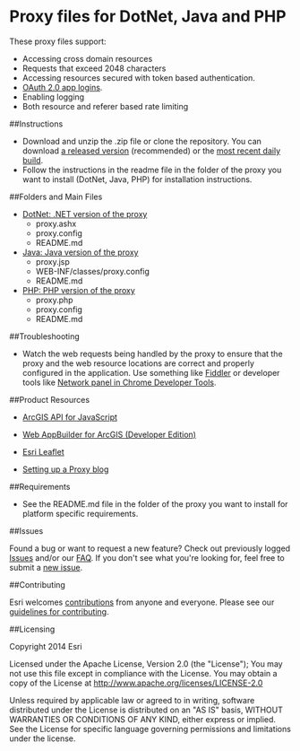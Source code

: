 Proxy files for DotNet, Java and PHP
====================================

These proxy files support:
* Accessing cross domain resources
* Requests that exceed 2048 characters
* Accessing resources secured with token based authentication.
* [OAuth 2.0 app logins](https://developers.arcgis.com/authentication).
* Enabling logging
* Both resource and referer based rate limiting

##Instructions

* Download and unzip the .zip file or clone the repository. You can download [a released version](https://github.com/Esri/resource-proxy/releases) (recommended) or the [most recent daily build](https://github.com/Esri/resource-proxy/archive/master.zip).
* Follow the instructions in the readme file in the folder of the proxy you want to install (DotNet, Java, PHP) for installation instructions.

##Folders and Main Files

* [DotNet: .NET version of the proxy](DotNet/README.md)
    * proxy.ashx
    * proxy.config
    * README.md
* [Java: Java version of the proxy](Java/README.md)
    * proxy.jsp
    * WEB-INF/classes/proxy.config
    * README.md
* [PHP: PHP version of the proxy](PHP/README.md)
    * proxy.php
    * proxy.config
    * README.md

##Troubleshooting

* Watch the web requests being handled by the proxy to ensure that the proxy and the web resource locations are correct and properly configured in the application. Use something like [Fiddler](http://www.telerik.com/fiddler) or developer tools like [Network panel in Chrome Developer Tools](https://developer.chrome.com/devtools/docs/network#network-panel-overview).
    
##Product Resources

* [ArcGIS API for JavaScript](https://developers.arcgis.com/javascript/jshelp/ags_proxy.html)

* [Web AppBuilder for ArcGIS (Developer Edition)](https://developers.arcgis.com/web-appbuilder/guide/use-proxy.htm)

* [Esri Leaflet](https://developers.arcgis.com/authentication/working-with-proxies/#esri-leaflet)

* [Setting up a Proxy blog](http://blogs.esri.com/esri/supportcenter/2015/04/07/setting-up-a-proxy)
    
##Requirements

* See the README.md file in the folder of the proxy you want to install for platform specific requirements.

##Issues

Found a bug or want to request a new feature? Check out previously logged [Issues](https://github.com/Esri/resource-proxy/issues) and/or our [FAQ](FAQ.md).  If you don't see what you're looking for, feel free to submit a [new issue](https://github.com/Esri/resource-proxy/issues/new).

##Contributing

Esri welcomes [contributions](CONTRIBUTING.md) from anyone and everyone. Please see our [guidelines for contributing](https://github.com/esri/contributing).

##Licensing

Copyright 2014 Esri

Licensed under the Apache License, Version 2.0 (the "License");
You may not use this file except in compliance with the License.
You may obtain a copy of the License at
http://www.apache.org/licenses/LICENSE-2.0

Unless required by applicable law or agreed to in writing, software distributed under the License is distributed on an "AS IS" basis, WITHOUT WARRANTIES OR CONDITIONS OF ANY KIND, either express or implied. See the License for specific language governing permissions and limitations under the license.

